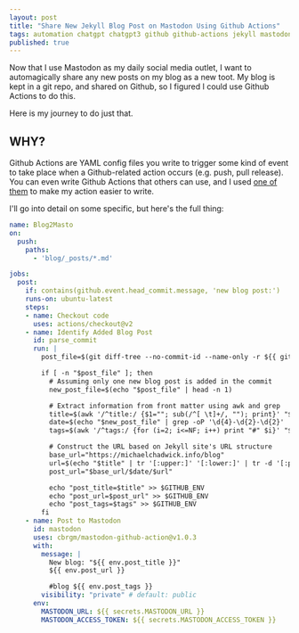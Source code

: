 ```yaml
---
layout: post
title: "Share New Jekyll Blog Post on Mastodon Using Github Actions"
tags: automation chatgpt chatgpt3 github github-actions jekyll mastodon
published: true
---
```


Now that I use Mastodon as my daily social media outlet, I want to automagically share any new posts on my blog as a new toot. My blog is kept in a git repo, and shared on Github, so I figured I could use Github Actions to do this.

Here is my journey to do just that.

<!--more-->

## WHY?

Github Actions are YAML config files you write to trigger some kind of event to take place when a Github-related action occurs (e.g. push, pull release). You can even write Github Actions that others can use, and I used [one of them](https://github.com/cbrgm/mastodon-github-action) to make my action easier to write.

I'll go into detail on some specific, but here's the full thing:

```yaml
name: Blog2Masto
on:
  push:
    paths:
      - 'blog/_posts/*.md'

jobs:
  post:
    if: contains(github.event.head_commit.message, 'new blog post:')
    runs-on: ubuntu-latest
    steps:
    - name: Checkout code
      uses: actions/checkout@v2
    - name: Identify Added Blog Post
      id: parse_commit
      run: |
        post_file=$(git diff-tree --no-commit-id --name-only -r ${{ github.sha }})

        if [ -n "$post_file" ]; then
          # Assuming only one new blog post is added in the commit
          new_post_file=$(echo "$post_file" | head -n 1)

          # Extract information from front matter using awk and grep
          title=$(awk '/^title:/ {$1=""; sub(/^[ \t]+/, ""); print}' "$new_post_file" | tr -d '"')
          date=$(echo "$new_post_file" | grep -oP '\d{4}-\d{2}-\d{2}' | sed 's/-/\//g')
          tags=$(awk '/^tags:/ {for (i=2; i<=NF; i++) print "#" $i}' "$new_post_file" | tr -d '[,]' | tr '\n' ' ')

          # Construct the URL based on Jekyll site's URL structure
          base_url="https://michaelchadwick.info/blog"
          url=$(echo "$title" | tr '[:upper:]' '[:lower:]' | tr -d '[:punct:]' | sed -E 's/[[:space:]]+/-/g' | sed -E 's/^-//;s/-$//')
          post_url="$base_url/$date/$url"

          echo "post_title=$title" >> $GITHUB_ENV
          echo "post_url=$post_url" >> $GITHUB_ENV
          echo "post_tags=$tags" >> $GITHUB_ENV
        fi
    - name: Post to Mastodon
      id: mastodon
      uses: cbrgm/mastodon-github-action@v1.0.3
      with:
        message: |
          New blog: "${{ env.post_title }}"
          ${{ env.post_url }}

          #blog ${{ env.post_tags }}
        visibility: "private" # default: public
      env:
        MASTODON_URL: ${{ secrets.MASTODON_URL }}
        MASTODON_ACCESS_TOKEN: ${{ secrets.MASTODON_ACCESS_TOKEN }}
```
